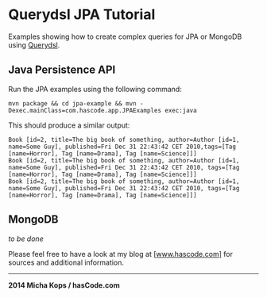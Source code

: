 # Querydsl JPA Tutorial

Examples showing how to create complex queries for JPA or MongoDB using [Querydsl].

## Java Persistence API

Run the JPA examples using the following command:

    mvn package && cd jpa-example && mvn -Dexec.mainClass=com.hascode.app.JPAExamples exec:java 

This should produce a similar output:

    Book [id=2, title=The big book of something, author=Author [id=1, name=Some Guy], published=Fri Dec 31 22:43:42 CET 2010,tags=[Tag [name=Horror], Tag [name=Drama], Tag [name=Science]]]
    Book [id=2, title=The big book of something, author=Author [id=1, name=Some Guy], published=Fri Dec 31 22:43:42 CET 2010, tags=[Tag [name=Horror], Tag [name=Drama], Tag [name=Science]]]
    Book [id=2, title=The big book of something, author=Author [id=1, name=Some Guy], published=Fri Dec 31 22:43:42 CET 2010, tags=[Tag [name=Horror], Tag [name=Drama], Tag [name=Science]]]


## MongoDB

_to be done_


Please feel free to have a look at my blog at [www.hascode.com] for sources and additional information.

----

**2014 Micha Kops / hasCode.com**

   [Querydsl]:http://www.querydsl.com/
   [www.hascode.com]:http://www.hascode.com/